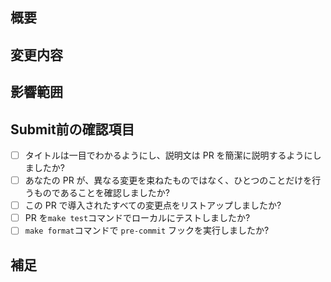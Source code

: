 ## 概要

<!-- 変更の目的 もしくは 関連する Issue 番号 -->

## 変更内容

<!-- ビューの変更がある場合はスクショによる比較などがあるとわかりやすい -->

## 影響範囲

<!-- この関数を変更したのでこの機能にも影響がある、など -->

## Submit前の確認項目

<!-- PRをSubmitする前に確認する項目 -->

- [ ] タイトルは一目でわかるようにし、説明文は PR を簡潔に説明するようにしましたか?
- [ ] あなたの PR が、異なる変更を束ねたものではなく、ひとつのことだけを行うものであることを確認しましたか?
- [ ] この PR で導入されたすべての変更点をリストアップしましたか?
- [ ] PR を`make test`コマンドでローカルにテストしましたか?
- [ ] `make format`コマンドで `pre-commit` フックを実行しましたか?

## 補足

<!-- レビューをする際に見てほしい点、ローカル環境で試す際の注意点、など -->
